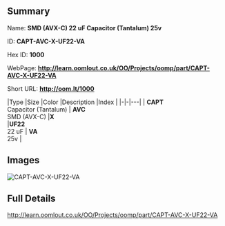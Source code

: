 

## Summary
 
Name: __SMD (AVX-C) 22 uF Capacitor (Tantalum) 25v__

ID: __CAPT-AVC-X-UF22-VA__

Hex ID: __1000__

WebPage: __http://learn.oomlout.co.uk/OO/Projects/oomp/part/CAPT-AVC-X-UF22-VA__

Short URL: __http://oom.lt/1000__


|Type   |Size   |Color   |Description   |Index   |
|-|-|---|
| __CAPT__ <br>Capacitor (Tantalum)  | __AVC__<br>SMD (AVX-C)   |__X__<br>    |__UF22__<br>22 uF    | __VA__<br> 25v |


## Images
![CAPT-AVC-X-UF22-VA](http://oomlout.com/oomp-gen/parts/CAPT-AVC-X-UF22-VA/CAPT-AVC-X-UF22-VA_420.jpg)

## Full Details

 http://learn.oomlout.co.uk/OO/Projects/oomp/part/CAPT-AVC-X-UF22-VA

